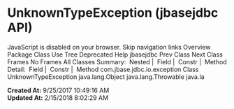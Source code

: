 # UnknownTypeException (jbasejdbc   API)

JavaScript is disabled on your browser. Skip navigation links Overview Package Class Use Tree Deprecated Help jbasejdbc Prev Class Next Class Frames No Frames All Classes Summary:  Nested |  Field |  Constr |  Method Detail:  Field |  Constr |  Method com.jbase.jdbc.io.exception Class UnknownTypeException java.lang.Object java.lang.Throwable java.la  

**Created At:** 9/25/2017 10:49:16 AM  
**Updated At:** 2/15/2018 8:02:29 AM  

